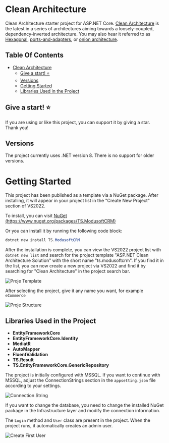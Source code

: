# Clean Architecture

Clean Architecture starter project for ASP.NET Core. [Clean Architecture](https://8thlight.com/blog/uncle-bob/2012/08/13/the-clean-architecture.html) is the latest in a series of architectures aiming towards a loosely-coupled, dependency-inverted architecture. You may also hear it referred to as [Hexagonal](http://alistair.cockburn.us/Hexagonal+architecture), [ports-and-adapters](http://www.dossier-andreas.net/software_architecture/ports_and_adapters.html), or [onion architecture](http://jeffreypalermo.com/blog/the-onion-architecture-part-1/).

## Table Of Contents

- [Clean Architecture](#clean-architecture)    
  - [Give a start! :star:](#give-a-star-star)
  - [Versions](#versions)
  - [Getting Started](#getting-started)
  - [Libraries Used in the Project](#libraries-used-in-the-project)

## Give a start! :star:
If you are using or like this project, you can support it by giving a star. Thank you!

## Versions
The project currently uses .NET version 8. There is no support for older versions.

# Getting Started
This project has been published as a template via a NuGet package. After installing, it will appear in your project list in the "Create New Project" section of VS2022.

To install, you can visit [NuGet (https://www.nuget.org/packages/TS.ModusoftCRM)](https://www.nuget.org/packages/TS.ModusoftCRM/)

Or you can install it by running the following code block:

```powershell
dotnet new install TS.ModusoftCRM
```

After the installation is complete, you can view the VS2022 project list with `dotnet new list` and search for the project template "ASP.NET Clean Architecture Solution" with the short name "ts.modusoftcrm". If you find it in the list, you can now create a new project via VS2022 and find it by searching for "Clean Architecture" in the project search bar.

![Proje Template](https://github.com/TanerSaydam/ModusoftCRM.Template/blob/main/images/projeyibulma.png)

After selecting the project, give it any name you want, for example `eCommerce`

![Proje Structure](https://github.com/TanerSaydam/ModusoftCRM.Template/blob/main/images/projestructure.png)

## Libraries Used in the Project
- **EntityFrameworkCore**
- **EntityFrameworkCore.Identity**
- **MediatR**
- **AutoMapper**
- **FluentValidation**
- **TS.Result**
- **TS.EntityFrameworkCore.GenericRepository**

The project is initially configured with MSSQL. If you want to continue with MSSQL, adjust the ConnectionStrings section in the `appsetting.json` file according to your settings.

![Connection String](https://github.com/TanerSaydam/ModusoftCRM.Template/blob/main/images/connectionstring.png)

If you want to change the database, you need to change the installed NuGet package in the Infrastructure layer and modify the connection information.

The `Login` method and `User` class are present in the project. When the project runs, it automatically creates an admin user.

![Create First User](https://github.com/TanerSaydam/ModusoftCRM.Template/blob/main/images/createfirstuser.png)